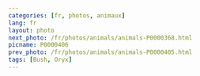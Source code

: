 ```yaml
---
categories: [fr, photos, animaux]
lang: fr
layout: photo
next_photo: /fr/photos/animals/animals-P0000368.html
picname: P0000406
prev_photo: /fr/photos/animals/animals-P0000405.html
tags: [Bush, Oryx]
---
```

